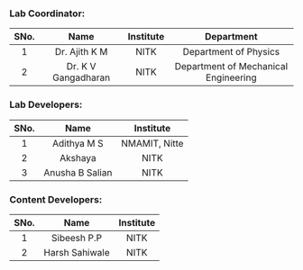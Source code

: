 <!-- Remove all lines above this line before making changes to the file -->

### Lab Coordinator:

| SNo. |        Name         | Institute |              Department              |
| :--: | :-----------------: | :-------: | :----------------------------------: |
|  1   |    Dr. Ajith K M    |   NITK    |        Department of Physics         |
|  2   | Dr. K V Gangadharan |   NITK    | Department of Mechanical Engineering |

### Lab Developers:

| SNo. |      Name       |   Institute   |
| :--: | :-------------: | :-----------: |
|  1   |   Adithya M S   | NMAMIT, Nitte |
|  2   |     Akshaya     |     NITK      |
|  3   | Anusha B Salian |     NITK      |

### Content Developers:

| SNo. |      Name      | Institute |
| :--: | :------------: | :-------: |
|  1   |  Sibeesh P.P   |   NITK    |
|  2   | Harsh Sahiwale |   NITK    |
